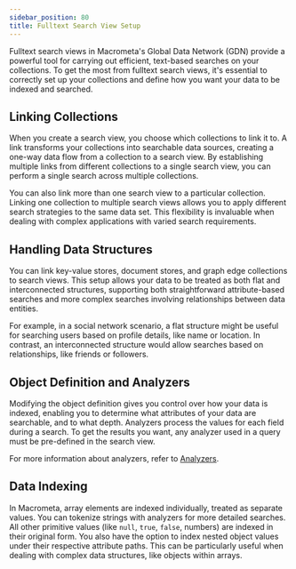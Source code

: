 ```yaml
---
sidebar_position: 80
title: Fulltext Search View Setup
---
```


Fulltext search views in Macrometa's Global Data Network (GDN) provide a powerful tool for carrying out efficient, text-based searches on your collections. To get the most from fulltext search views, it's essential to correctly set up your collections and define how you want your data to be indexed and searched.

## Linking Collections

When you create a search view, you choose which collections to link it to. A link transforms your collections into searchable data sources, creating a one-way data flow from a collection to a search view. By establishing multiple links from different collections to a single search view, you can perform a single search across multiple collections.

You can also link more than one search view to a particular collection. Linking one collection to multiple search views allows you to apply different search strategies to the same data set. This flexibility is invaluable when dealing with complex applications with varied search requirements.

## Handling Data Structures

You can link key-value stores, document stores, and graph edge collections to search views. This setup allows your data to be treated as both flat and interconnected structures, supporting both straightforward attribute-based searches and more complex searches involving relationships between data entities.

For example, in a social network scenario, a flat structure might be useful for searching users based on profile details, like name or location. In contrast, an interconnected structure would allow searches based on relationships, like friends or followers.

## Object Definition and Analyzers

Modifying the object definition gives you control over how your data is indexed, enabling you to determine what attributes of your data are searchable, and to what depth. Analyzers process the values for each field during a search. To get the results you want, any analyzer used in a query must be pre-defined in the search view.

For more information about analyzers, refer to [Analyzers](../analyzers/).

## Data Indexing

In Macrometa, array elements are indexed individually, treated as separate values. You can tokenize strings with analyzers for more detailed searches. All other primitive values (like `null`, `true`, `false`, numbers) are indexed in their original form. You also have the option to index nested object values under their respective attribute paths. This can be particularly useful when dealing with complex data structures, like objects within arrays.
